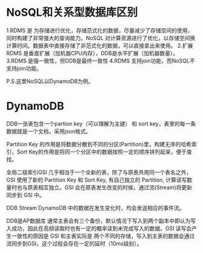 # NoSQL和关系型数据库区别
1.RDMS 是 为存储进行优化，存储范式化的数据，尽量减少了存储空间的使用，同时构建了非常强大的查询能力。NoSQL 对计算资源进行了优化，以存储空间换计算时间。数据表中直接存储了非范式化的数据，可以直接拿出来使用。
2.扩展
RDMS 是垂直扩展（加机器CPU内存），DDB是水平扩展（加机器数量）。
3.RDMS 是强一致性，但DDB是最终一致性
4.RDMS 支持join功能，而NoSQL不支持join功能。

P.S.这里NoSQL以DynamoDB为例。

# DynamoDB
DDB一张表包含一个partion key（可以理解为主键） 和 sort key，表里的每一条数据就是一个文档，采用json格式。

Partition Key 的作用是将数据分散到不同的分区(Partition)里，构建无序的哈希索引，Sort Key的作用是将同一个分区中的数据按照一定的顺序排列起来，便于查找。

全局二级索引GSI
几乎相当于一个全新的表，除了与原表共用同一个表名之外，GSI 使用了新的 Partition Key 和 Sort Key, 有自己独立的 Partition, 计算读写数量时也与原表相互独立。GSI 会在原表发生改变的时候，通过流(Stream)将更新同步到 GSI 中。

DDB Stream
DynamoDB 中的数据在发生变化时，均会发送相应的事件流。

DDB是AP数据库
通常主表会有三个备份，默认情况下写入到两个副本中即认为写入成功，因此在高频读取时也有一定的概率读到未完成写入的数据。GSI 读写会产生一致性的原因是 GSI 和主表实际是 两个不同的存储，写入到主表的数据会通过流同步到GSI，这个过程会存在一定的延时（10ms级别）。